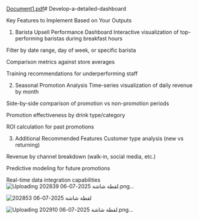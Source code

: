 [Document1.pdf](https://github.com/user-attachments/files/21090576/Document1.pdf)# Develop-a-detailed-dashboard

Key Features to Implement Based on Your Outputs
1. Barista Upsell Performance Dashboard
Interactive visualization of top-performing baristas during breakfast hours

Filter by date range, day of week, or specific barista

Comparison metrics against store averages

Training recommendations for underperforming staff

2. Seasonal Promotion Analysis
Time-series visualization of daily revenue by month

Side-by-side comparison of promotion vs non-promotion periods

Promotion effectiveness by drink type/category

ROI calculation for past promotions

3. Additional Recommended Features
Customer type analysis (new vs returning)

Revenue by channel breakdown (walk-in, social media, etc.)

Predictive modeling for future promotions

Real-time data integration capabilities
![Uploading لقطة شاشة 2025-07-06 202839.png…]()


![لقطة شاشة 2025-07-06 202853](https://github.com/user-attachments/assets/e7f19c47-1d59-4e02-9bc6-24bdf6e64f1a)

![Uploading لقطة شاشة 2025-07-06 202910.png…]()

